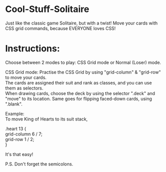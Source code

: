 # Cool-Stuff-Solitaire
Just like the classic game Solitaire, but with a twist! Move your cards with CSS grid commands, because EVERYONE loves CSS!

# Instructions:
Choose between 2 modes to play: CSS Grid mode or Normal (Loser) mode.

CSS Grid mode:
Practise the CSS Grid by using "grid-column" & "grid-row" to move your cards.  
The cards are assigned their suit and rank as classes, and you can use them as selectors.  
When drawing cards, choose the deck by using the selector ".deck" and "move" to its location. Same goes for flipping faced-down cards, using ".blank". 

Example:  
To move King of Hearts to its suit stack,

.heart 13 {  
grid-column 6 / 7;  
grid-row 1 / 2;  
}

It's that easy!

P.S. Don't forget the semicolons.
